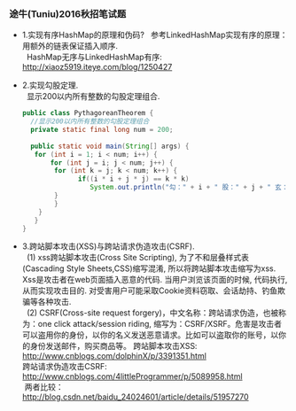 ### 途牛(Tuniu)2016秋招笔试题 ###
* 1.实现有序HashMap的原理和伪码?
 &nbsp; 参考LinkedHashMap实现有序的原理：用额外的链表保证插入顺序.    
 &nbsp; HashMap无序与LinkedHashMap有序: <http://xiaoz5919.iteye.com/blog/1250427>

* 2.实现勾股定理.    
  &nbsp;  显示200以内所有整数的勾股定理组合.
  ```java
  public class PythagoreanTheorem {
    //显示200以内所有整数的勾股定理组合
    private static final long num = 200;
    
    public static void main(String[] args) {
	 for (int i = 1; i < num; i++) {
	     for (int j = i; j < num; j++) {
		  for (int k = j; k < num; k++) {
		        if((i * i + j * j) == k * k)
		           System.out.println("勾：" + i + " 股：" + j + " 玄：" + k);
		  }
	      }
	  }
     }
  }
  ```
  
* 3.跨站脚本攻击(XSS)与跨站请求伪造攻击(CSRF).    
  &nbsp; (1) xss跨站脚本攻击(Cross Site Scripting), 为了不和层叠样式表(Cascading Style Sheets,CSS)缩写混淆, 所以将跨站脚本攻击缩写为xss. Xss是攻击者在web页面插入恶意的代码. 当用户浏览该页面的时候, 代码执行, 从而实现攻击目的. 对受害用户可能采取Cookie资料窃取、会话劫持、钓鱼欺骗等各种攻击.   
  &nbsp; (2) CSRF(Cross-site request forgery)，中文名称：跨站请求伪造，也被称为：one click attack/session riding, 缩写为：CSRF/XSRF。危害是攻击者可以盗用你的身份，以你的名义发送恶意请求。比如可以盗取你的账号，以你的身份发送邮件，购买商品等。
  跨站脚本攻击XSS: <http://www.cnblogs.com/dolphinX/p/3391351.html>    
  跨站请求伪造攻击CSRF: <http://www.cnblogs.com/4littleProgrammer/p/5089958.html>    
  两者比较：<http://blog.csdn.net/baidu_24024601/article/details/51957270>
